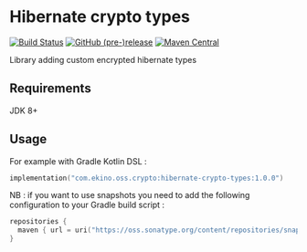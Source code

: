 # Hibernate crypto types

[![Build Status](https://travis-ci.org/ekino/hibernate-crypto-types.svg?branch=master)](https://travis-ci.org/ekino/hibernate-crypto-types)
[![GitHub (pre-)release](https://img.shields.io/github/release/ekino/hibernate-crypto-types/all.svg)](https://github.com/ekino/hibernate-crypto-types/releases)
[![Maven Central](https://img.shields.io/maven-central/v/com.ekino.oss.crypto/hibernate-crypto-types)](https://search.maven.org/search?q=a:hibernate-crypto-types)

Library adding custom encrypted hibernate types

## Requirements

JDK 8+


## Usage

For example with Gradle Kotlin DSL :

```kotlin
implementation("com.ekino.oss.crypto:hibernate-crypto-types:1.0.0")
```

NB : if you want to use snapshots you need to add the following configuration to your Gradle build script :

```kotlin
repositories {
  maven { url = uri("https://oss.sonatype.org/content/repositories/snapshots/") }
}
```
